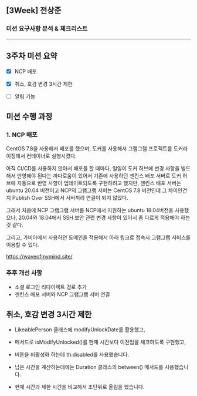 ## [3Week] 전상준

### 미션 요구사항 분석 & 체크리스트

---

## 3주차 미션 요약

-[X] NCP 배포

-[X] 취소, 호감 변경 3시간 제한

-[ ] 알림 기능


## 미션 수행 과정

### 1. NCP 배포

CentOS 7.8을 사용해서 배포를 했으며, 도커를 사용해서 
그램그램 프로젝트를 도커라이징해서 컨테이너로 실행시켰다.

아직 CI/CD를 사용하지 않아서 배포를 할 때마다, 일일이 도커 허브에 변경 사항을 빌드해서 반영해야 된다는 까다로움이 있어서
기존에 사용하던 젠킨스 배포 서버로 도커 허브에 자동으로 반영 사항이 업데이트되도록 구현하려고 했지만,
젠킨스 배포 서버는 ubuntu 20.04 버전이고 NCP의 그램그램 서버는 CentOS 7.8 버전인데 그 차이인건지 Publish Over SSH에서 
서버끼리 연결이 되지 않았다.

그래서 처음에 NCP 그램그램 서버를 NCP에서 지원하는 ubuntu 18.04버전을 사용했으나, 20.04와 18.04에서 SSH 보안 관련 변경 사항이 있어서 좀 다르게 적용해야 하는 것 같다.

그리고, 가비아에서 사용하던 도메인을 적용해서 아래 링크로 접속시 그램그램 서비스를 이용할 수 있다.

https://waveofmymind.site/

### 추후 개선 사항

- 소셜 로그인 리다이렉트 경로 추가
- 젠킨스 배포 서버와 NCP 그램그램 서버 연결

## 취소, 호감 변경 3시간 제한

- LikeablePerson 클래스에 modifyUnlockDate를 활용했고,
- 메서드로 isModifyUnlocked()를 현재 시간보다 이전임을 체크하도록 구현했고,
- 버튼을 비활성화 하는데 th:disabled를 사용했습니다.

- 남은 시간을 계산하는데에는 Duration 클래스의 between() 메서드를 사용했습니다.
- 현재 시간과 제한 시간을 비교해서 초단위로 올림을 했습니다.


